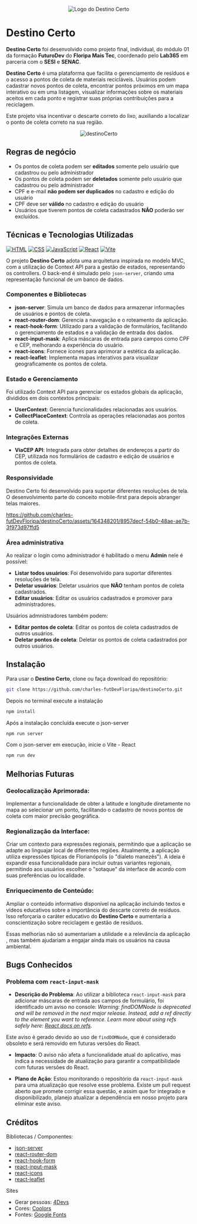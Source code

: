 <p align="center">
  <img src="https://github.com/charles-futDevFloripa/destinoCerto/blob/develop/public/destinoCerto.png" alt="Logo do Destino Certo">
</p>

# Destino Certo

**Destino Certo** foi desenvolvido como projeto final, individual, do módulo 01 da formação **FuturoDev** do **Floripa Mais Tec**, coordenado pelo **Lab365** em parceria com o **SESI** e **SENAC**.

**Destino Certo** é uma plataforma que facilita o gerenciamento de resíduos e o acesso a pontos de coleta de materiais recicláveis. Usuários podem cadastrar novos pontos de coleta, encontrar pontos próximos em um mapa interativo ou em uma listagem, visualizar informações sobre os materiais aceitos em cada ponto e registrar suas próprias contribuições para a reciclagem.

Este projeto visa incentivar o descarte correto do lixo, auxiliando a localizar o ponto de coleta correto na sua região.

<p align="center">
  <img src="https://github.com/charles-futDevFloripa/destinoCerto/blob/develop/public/prints/globalMap.jpg?raw=true" alt="destinoCerto">
</p>

## Regras de negócio

- Os pontos de coleta podem ser **editados** somente pelo usuário que cadastrou ou pelo administrador
- Os pontos de coleta podem ser **deletados** somente pelo usuário que cadastrou ou pelo administrador
- CPF e e-mail **não podem ser duplicados** no cadastro e edição do usuário
- CPF deve ser **válido** no cadastro e edição do usuário
- Usuários que tiverem pontos de coleta cadastrados **NÃO** poderão ser excluídos.

## Técnicas e Tecnologias Utilizadas

[![HTML](https://img.shields.io/badge/HTML5-E34F26?style=for-the-badge&logo=html5&logoColor=white)](https://developer.mozilla.org/en-US/docs/Web/Guide/HTML/HTML5)
[![CSS](https://img.shields.io/badge/CSS3-1572B6?style=for-the-badge&logo=css3&logoColor=white)](https://developer.mozilla.org/en-US/docs/Web/CSS)
[![JavaScript](https://img.shields.io/badge/JavaScript-F7DF1E?style=for-the-badge&logo=javascript&logoColor=black)](https://developer.mozilla.org/en-US/docs/Web/JavaScript)
[![React](https://img.shields.io/badge/React-20232A?style=for-the-badge&logo=react&logoColor=61DAFB)](https://reactjs.org/)
[![Vite](https://img.shields.io/badge/Vite-B73BFE?style=for-the-badge&logo=vite&logoColor=FFD62E)](https://vitejs.dev/)

O projeto **Destino Certo** adota uma arquitetura inspirada no modelo MVC, com a utilização de Context API para a gestão de estados, representando os controllers. O back-end é simulado pelo `json-server`, criando uma representação funcional de um banco de dados.

### Componentes e Bibliotecas

- **json-server**: Simula um banco de dados para armazenar informações de usuários e pontos de coleta.
- **react-router-dom**: Gerencia a navegação e o roteamento da aplicação.
- **react-hook-form**: Utilizado para a validação de formulários, facilitando o gerenciamento de estados e a validação de entrada dos dados.
- **react-input-mask**: Aplica máscaras de entrada para campos como CPF e CEP, melhorando a experiência do usuário.
- **react-icons**: Fornece ícones para aprimorar a estética da aplicação.
- **react-leaflet**: Implementa mapas interativos para visualizar geograficamente os pontos de coleta.

### Estado e Gerenciamento

Foi utilizado Context API para gerenciar os estados globais da aplicação, divididos em dois contextos principais:

- **UserContext**: Gerencia funcionalidades relacionadas aos usuários.
- **CollectPlaceContext**: Controla as operações relacionadas aos pontos de coleta.

### Integrações Externas

- **ViaCEP API**: Integrada para obter detalhes de endereços a partir do CEP, utilizada nos formulários de cadastro e edição de usuários e pontos de coleta.

### Responsividade

Destino Certo foi desenvolvido para suportar diferentes resoluções de tela. O desenvolvimento parte
do conceito mobile-first para depois abranger telas maiores.

https://github.com/charles-futDevFloripa/destinoCerto/assets/164348201/8957decf-54b0-48ae-ae7b-3f973d97ffd5

### Área administrativa

Ao realizar o login como administrador é habilitado o menu **Admin** nele é possível:

- **Listar todos usuários**: Foi desenvolvido para suportar diferentes resoluções de tela.
- **Deletar usuários**: Deletar usuários que **NÃO** tenham pontos de coleta cadastrados.
- **Editar usuários**: Editar os usuários cadastrados e promover para administradores.

Usuários admnistradores também podem:

- **Editar pontos de coleta**: Editar os pontos de coleta cadastrados de outros usuários.
- **Deletar pontos de coleta**: Deletar os pontos de coleta cadastrados por outros usuários.

## Instalação

Para usar o **Destino Certo**, clone ou faça download do repositório:

```bash
git clone https://github.com/charles-futDevFloripa/destinoCerto.git
```

Depois no terminal execute a instalação

```bash
npm install
```

Após a instalação concluída execute o json-server

```bash
npm run server
```

Com o json-server em execução, inicie o Vite - React

```bash
npm run dev
```

## Melhorias Futuras

### Geolocalização Aprimorada:

Implementar a funcionalidade de obter a latitude e longitude diretamente no mapa ao selecionar um ponto, facilitando o cadastro de novos pontos de coleta com maior precisão geográfica.

### Regionalização da Interface:

Criar um contexto para expressões regionais, permitindo que a aplicação se adapte ao linguajar local de diferentes regiões. Atualmente, a aplicação utiliza expressões típicas de Florianópolis (o "dialeto manezês"). A ideia é expandir essa funcionalidade para incluir outras variantes regionais, permitindo aos usuários escolher o "sotaque" da interface de acordo com suas preferências ou localidade.

### Enriquecimento de Conteúdo:

Ampliar o conteúdo informativo disponível na aplicação incluindo textos e vídeos educativos sobre a importância do descarte correto de resíduos. Isso reforçaria o caráter educativo do **Destino Certo** e aumentaria a conscientização sobre reciclagem e gestão de resíduos.

Essas melhorias não só aumentariam a utilidade e a relevância da aplicação , mas também ajudariam a engajar ainda mais os usuários na causa ambiental.

## Bugs Conhecidos

### Problema com `react-input-mask`

- **Descrição do Problema**: Ao utilizar a biblioteca `react-input-mask` para adicionar máscaras de entrada aos campos de formulário, foi identificado um aviso no console:
  _Warning: findDOMNode is deprecated and will be removed in the next major release. Instead, add a ref directly to the element you want to reference. Learn more about using refs safely here: [React docs on refs](https://reactjs.org/docs/refs-and-the-dom.html)._

Este aviso é gerado devido ao uso de `findDOMNode`, que é considerado obsoleto e será removido em futuras versões do React.

- **Impacto**: O aviso não afeta a funcionalidade atual do aplicativo, mas indica a necessidade de atualização para garantir a compatibilidade com futuras versões do React.

- **Plano de Ação**: Estou monitorando o repositório da `react-input-mask` para uma atualização que resolve esse problema. Existe um pull request aberto que promete corrigir essa questão, e assim que for integrado e disponibilizado, planejo atualizar a dependência em nosso projeto para eliminar este aviso.

## Créditos

Bibliotecas / Componentes:

- [json-server](https://github.com/typicode/json-server)
- [react-router-dom](https://reactrouter.com/en/main)
- [react-hook-form](https://react-hook-form.com/)
- [react-input-mask](https://github.com/sanniassin/react-input-mask)
- [react-icons](https://react-icons.github.io/react-icons/)
- [react-leaflet](https://react-leaflet.js.org/)

Sites

- Gerar pessoas: [4Devs](https://www.4devs.com.br/gerador_de_pessoas)
- Cores: [ Coolors ](https://coolors.com/)
- Fontes: [ Google Fonts](https://fonts.google.com/)
